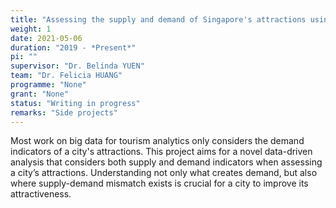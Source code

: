 ```yaml
---
title: "Assessing the supply and demand of Singapore's attractions using Tripadvisor data"
weight: 1
date: 2021-05-06
duration: "2019 - *Present*"
pi: ""
supervisor: "Dr. Belinda YUEN"
team: "Dr. Felicia HUANG"
programme: "None"
grant: "None"
status: "Writing in progress"
remarks: "Side projects"
---
```

<!--
weight represents priority in pagination. higher weight is displayed first. 
-->

Most work on big data for tourism analytics only considers the demand indicators of a city's attractions. 
This project aims for a novel data-driven analysis that considers both supply and demand indicators 
when assessing a city’s attractions. Understanding not only what creates demand, but also where supply-demand mismatch exists 
is crucial for a city to improve its attractiveness. 
